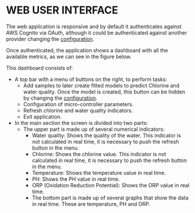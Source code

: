 # WEB USER INTERFACE
The web application is responsive and by default it authenticates against AWS Cognito via OAuth, although it could be authenticated against another provider changing the [configuration](../internal/config/config.go).

Once authenticated, the application shows a dashboard with all the available metrics, as we can see in the figure below.

This dashboard consists of:

- A top bar with a menu of buttons on the right, to perform tasks:
  - Add samples to later create fitted models to predict Chlorine and water quality. Once the model is created, this button can be hidden by changing the [configuration](../internal/config/config.go).
  - Configuration of micro-controller parameters.
  - Refresh chlorine and water quality indicators.
  - Exit application.
- In the main section the screen is divided into two parts:
  - The upper part is made up of several numerical indicators:
    - Water quality: Shows the quality of the water. This indicator is not calculated in real time, it is necessary to push the refresh button in the menu.
    - Chlorine: Shows the chlorine value. This indicator is not calculated in real time, it is necessary to push the refresh button in the menu.
    - Temperature: Shows the temperature value in real time.
    - PH: Shows the PH value in real time.
    - ORP (Oxidation Reduction Potential): Shows the ORP value in real time.
    - The bottom part is made up of several graphs that show the data in real time. These are temperature, PH and ORP.